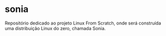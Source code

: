 # sonia
Repositório dedicado ao projeto Linux From Scratch, onde será construída uma distribuição Linux do zero, chamada Sonia.
